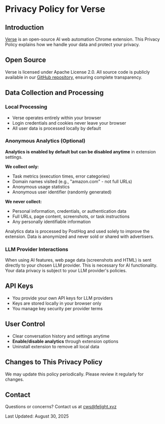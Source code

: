 # Privacy Policy for Verse

## Introduction

[Verse](https://github.com/shreyasgurav/Verse) is an open-source AI web automation Chrome extension. This Privacy Policy explains how we handle your data and protect your privacy.

## Open Source

Verse is licensed under Apache License 2.0. All source code is publicly available in our [GitHub repository](https://github.com/shreyasgurav/Verse), ensuring complete transparency.

## Data Collection and Processing

### Local Processing
- Verse operates entirely within your browser
- Login credentials and cookies never leave your browser
- All user data is processed locally by default

### Anonymous Analytics (Optional)
**Analytics is enabled by default but can be disabled anytime** in extension settings.

**We collect only:**
- Task metrics (execution times, error categories)
- Domain names visited (e.g., "amazon.com" - not full URLs)
- Anonymous usage statistics
- Anonymous user identifier (randomly generated)

**We never collect:**
- Personal information, credentials, or authentication data
- Full URLs, page content, screenshots, or task instructions
- Any personally identifiable information

Analytics data is processed by PostHog and used solely to improve the extension. Data is anonymized and never sold or shared with advertisers.

### LLM Provider Interactions
When using AI features, web page data (screenshots and HTML) is sent directly to your chosen LLM provider. This is necessary for AI functionality. Your data privacy is subject to your LLM provider's policies.

## API Keys
- You provide your own API keys for LLM providers
- Keys are stored locally in your browser only
- You manage key security per provider terms

## User Control
- Clear conversation history and settings anytime
- **Enable/disable analytics** through extension options
- Uninstall extension to remove all local data

## Changes to This Privacy Policy
We may update this policy periodically. Please review it regularly for changes.

## Contact
Questions or concerns? Contact us at cws@felight.xyz

Last Updated: August 30, 2025